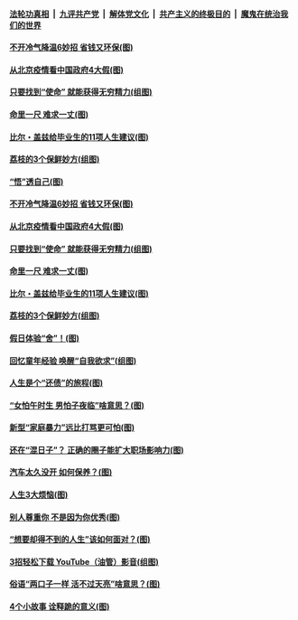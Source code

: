

####  [法轮功真相](../../../../basic/blob/master/README.md?t=06222031) &nbsp;|&nbsp; [九评共产党](../../../../9ping.md/blob/master/README.md?t=06222031) &nbsp;|&nbsp; [解体党文化](../../../../jtdwh.md/blob/master/README.md?t=06222031)  &nbsp;|&nbsp; [共产主义的终极目的](../../../../gczydzjmd.md/blob/master/README.md?t=06222031) &nbsp;|&nbsp; [魔鬼在统治我们的世界](../../../../mgztzwmdsj.md/blob/master/README.md?t=06222031) 

#### [不开冷气降温6妙招 省钱又环保(图)](../pages/p8/937329.md?t=06222031) 

#### [从北京疫情看中国政府4大假(图)](../pages/p8/937196.md?t=06222031) 

#### [只要找到“使命” 就能获得无穷精力(组图)](../pages/p8/937159.md?t=06222031) 

#### [命里一尺 难求一丈(图)](../pages/p8/936782.md?t=06222031) 

#### [比尔・盖兹给毕业生的11项人生建议(图)](../pages/p8/936231.md?t=06222031) 

#### [荔枝的3个保鲜妙方(组图)](../pages/p8/936950.md?t=06222031) 

#### [“悟”透自己(图)](../pages/p8/936972.md?t=06222031) 

#### [不开冷气降温6妙招 省钱又环保(图)](../pages/p8/937329.md?t=06222031) 

#### [从北京疫情看中国政府4大假(图)](../pages/p8/937196.md?t=06222031) 

#### [只要找到“使命” 就能获得无穷精力(组图)](../pages/p8/937159.md?t=06222031) 

#### [命里一尺 难求一丈(图)](../pages/p8/936782.md?t=06222031) 

#### [比尔・盖兹给毕业生的11项人生建议(图)](../pages/p8/936231.md?t=06222031) 

#### [荔枝的3个保鲜妙方(组图)](../pages/p8/936950.md?t=06222031) 

#### [假日体验“舍”！(图)](../pages/p8/937183.md?t=06222031) 

#### [回忆童年经验 唤醒“自我欲求”(组图)](../pages/p8/937082.md?t=06222031) 

#### [人生是个“还债”的旅程(图)](../pages/p8/936768.md?t=06222031) 

#### [“女怕午时生 男怕子夜临”啥意思？(图)](../pages/p8/937081.md?t=06222031) 

#### [新型“家庭暴力”远比打骂更可怕(图)](../pages/p8/936230.md?t=06222031) 

#### [还在“混日子”？ 正确的圈子能扩大职场影响力(图)](../pages/p8/937049.md?t=06222031) 

#### [汽车太久没开 如何保养？(图)](../pages/p8/937035.md?t=06222031) 

#### [人生3大烦恼(图)](../pages/p8/936959.md?t=06222031) 

#### [别人尊重你 不是因为你优秀(图)](../pages/p8/936253.md?t=06222031) 

#### [“想要却得不到的人生”该如何面对？(图)](../pages/p8/936933.md?t=06222031) 

#### [3招轻松下载 YouTube（油管）影音(组图)](../pages/p8/936922.md?t=06222031) 

#### [俗语“两口子一样 活不过天亮”啥意思？(图)](../pages/p8/936917.md?t=06222031) 

#### [4个小故事 诠释跪的意义(图)](../pages/p8/936353.md?t=06222031) 

